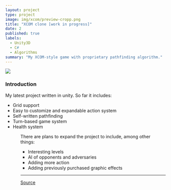 ```yaml
---
layout: project
type: project
image: img/xcom/preview-cropp.png
title: "XCOM clone [work in progress]"
date: 2
published: true
labels:
  - Unity3D
  - C#
  - Algorithms
summary: "My XCOM-style game with proprietary pathfinding algorithm."
---
```

<img src="../img/xcom/animation.gif">
<h3>Introduction</h3>
My latest project written in unity. So far it includes:
<ul>
<li>Grid support</li>
<li>Easy to customize and expandable action system</li>
<li>Self-written pathfinding</li>
<li>Turn-based game system</li>
<li>Health system</li>
<ul>

There are plans to expand the project to include, among other things:
<ul>
<li>Interesting levels</li>
<li>AI of opponents and adversaries</li>
<li>Adding more action</li>
<li>Adding previously purchased graphic effects</li>
</ul>
 
<hr>

<a href="https://github.com/MyKarcio123/xcom"><i class="large github icon "></i>Source</a>
